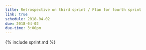 ```yaml
---
title: Retrospective on third sprint / Plan for fourth sprint
link: true
schedule: 2018-04-02
due: 2018-04-02
due-time: 3:00pm
---
```

{% include sprint.md %}

